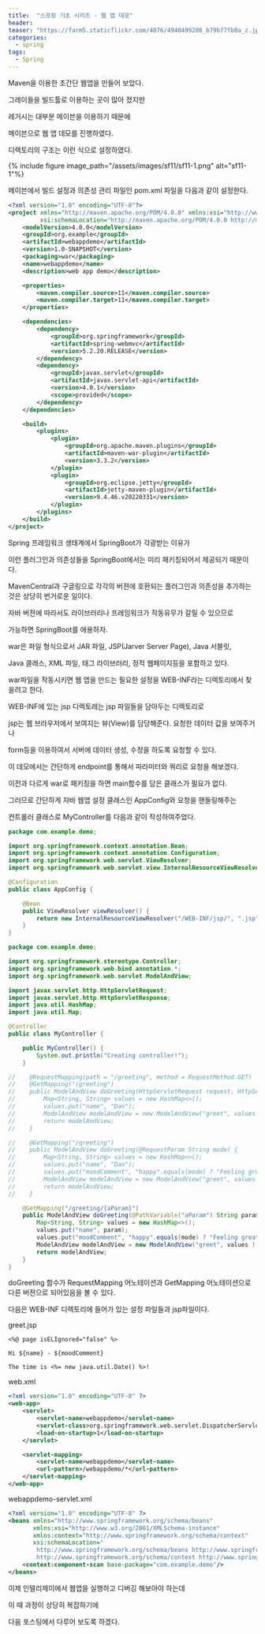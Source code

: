 ```yaml
---
title:  "스프링 기초 시리즈 - 웹 앱 데모"
header:
teaser: "https://farm5.staticflickr.com/4076/4940499208_b79b77fb0a_z.jpg"
categories:
  - spring
tags:
  - Spring
---
```


Maven을 이용한 초간단 웹앱을 만들어 보았다.

그레이들을 빌드툴로 이용하는 곳이 많아 졌지만

레거시는 대부분 메이븐을 이용하기 때문에

메이븐으로 웹 앱 데모를 진행하였다.

디렉토리의 구조는 이런 식으로 설정하였다.

{% include figure image_path="/assets/images/sf11/sf11-1.png" alt="sf11-1"%}



메이븐에서 빌드 설정과 의존성 관리 파일인 pom.xml 파일을 다음과 같이 설정한다.

```xml
<?xml version="1.0" encoding="UTF-8"?>
<project xmlns="http://maven.apache.org/POM/4.0.0" xmlns:xsi="http://www.w3.org/2001/XMLSchema-instance"
         xsi:schemaLocation="http://maven.apache.org/POM/4.0.0 http://maven.apache.org/xsd/maven-4.0.0.xsd">
    <modelVersion>4.0.0</modelVersion>
    <groupId>org.example</groupId>
    <artifactId>webappdemo</artifactId>
    <version>1.0-SNAPSHOT</version>
    <packaging>war</packaging>
    <name>webappdemo</name>
    <description>web app demo</description>

    <properties>
        <maven.compiler.source>11</maven.compiler.source>
        <maven.compiler.target>11</maven.compiler.target>
    </properties>

    <dependencies>
        <dependency>
            <groupId>org.springframework</groupId>
            <artifactId>spring-webmvc</artifactId>
            <version>5.2.20.RELEASE</version>
        </dependency>
        <dependency>
            <groupId>javax.servlet</groupId>
            <artifactId>javax.servlet-api</artifactId>
            <version>4.0.1</version>
            <scope>provided</scope>
        </dependency>
    </dependencies>

    <build>
        <plugins>
            <plugin>
                <groupId>org.apache.maven.plugins</groupId>
                <artifactId>maven-war-plugin</artifactId>
                <version>3.3.2</version>
            </plugin>
            <plugin>
                <groupId>org.eclipse.jetty</groupId>
                <artifactId>jetty-maven-plugin</artifactId>
                <version>9.4.46.v20220331</version>
            </plugin>
        </plugins>
    </build>
</project>
```

Spring 프레임워크 생태계에서 SpringBoot가 각광받는 이유가 

이런 플러그인과 의존성들을 SpringBoot에서는 미리 패키징되어서 제공되기 때문이다.

MavenCentral과 구글링으로 각각의 버젼에 호환되는 플러그인과 의존성을 추가하는 것은 상당히 번거로운 일이다.

자바 버젼에 따라서도 라이브러리나 프레임워크가 작동유무가 갈릴 수 있으므로

가능하면 SpringBoot를 애용하자.



war은 파일 형식으로서 JAR 파일, JSP(Jarver Server Page), Java 서블릿, 

Java 클래스, XML 파일, 태그 라이브러리, 정적 웹페이지등을 포함하고 있다.

war파일을 작동시키면 웹 앱을 만드는 필요한 설정을 WEB-INF라는 디렉토리에서 찾을려고 한다.

WEB-INF에 있는 jsp 디렉토레는 jsp 파일들을 담아두는 디렉토리로

jsp는 웹 브라우저에서 보여지는 뷰(View)를 담당해준다. 요청한 데이터 값을 보여주거나 

form등을 이용하여서 서버에 데이터 생성, 수정을 하도록 요청할 수 있다.

이 데모에서는 간단하게 endpoint를 통해서 파라미터와 쿼리로 요청을 해보겠다.

이전과 다르게 war로 패키징을 하면 main함수를 담은 클래스가 필요가 없다.

그러므로 간단하게 자바 웹앱 설정 클래스인 AppConfig와 요청을 핸들링해주는

컨트롤러 클래스로 MyController를 다음과 같이 작성하여주었다.

```java
package com.example.demo;

import org.springframework.context.annotation.Bean;
import org.springframework.context.annotation.Configuration;
import org.springframework.web.servlet.ViewResolver;
import org.springframework.web.servlet.view.InternalResourceViewResolver;

@Configuration
public class AppConfig {

    @Bean
    public ViewResolver viewResolver() {
        return new InternalResourceViewResolver("/WEB-INF/jsp/", ".jsp");
    }
}
```

```java
package com.example.demo;

import org.springframework.stereotype.Controller;
import org.springframework.web.bind.annotation.*;
import org.springframework.web.servlet.ModelAndView;

import javax.servlet.http.HttpServletRequest;
import javax.servlet.http.HttpServletResponse;
import java.util.HashMap;
import java.util.Map;

@Controller
public class MyController {

    public MyController() {
        System.out.println("Creating controller!");
    }

//    @RequestMapping(path = "/greeting", method = RequestMethod.GET)
//    @GetMapping("/greeting")
//    public ModelAndView doGreeting(HttpServletRequest request, HttpServletResponse response) {
//        Map<String, String> values = new HashMap<>();
//        values.put("name", "Dan");
//        ModelAndView modelAndView = new ModelAndView("greet", values );
//        return modelAndView;
//    }

//    @GetMapping("/greeting")
//    public ModelAndView doGreeting(@RequestParam String mode) {
//        Map<String, String> values = new HashMap<>();
//        values.put("name", "Dan");
//        values.put("moodComment", "happy".equals(mode) ? "Feeling great" : "Meh");
//        ModelAndView modelAndView = new ModelAndView("greet", values );
//        return modelAndView;
//    }

    @GetMapping("/greeting/{aParam}")
    public ModelAndView doGreeting(@PathVariable("aParam") String param,  @RequestParam String mode) {
        Map<String, String> values = new HashMap<>();
        values.put("name", param);
        values.put("moodComment", "happy".equals(mode) ? "Feeling great" : "Meh");
        ModelAndView modelAndView = new ModelAndView("greet", values );
        return modelAndView;
    }
}

```

doGreeting 함수가 RequestMapping 어노테이션과 GetMapping 어노테이션으로 다른 버젼으로 되어있음을 볼 수 있다.

다음은 WEB-INF 디렉토리에 들어가 있는 설정 파일들과 jsp파일이다.

greet.jsp

```
<%@ page isELIgnored="false" %>

Hi ${name} - ${moodComment}

The time is <%= new java.util.Date() %>!
```

web.xml

```xml
<?xml version="1.0" encoding="UTF-8" ?>
<web-app>
    <servlet>
        <servlet-name>webappdemo</servlet-name>
        <servlet-class>org.springframework.web.servlet.DispatcherServlet</servlet-class>
        <load-on-startup>1</load-on-startup>
    </servlet>

    <servlet-mapping>
        <servlet-name>webappdemo</servlet-name>
        <url-pattern>/webappdemo/*</url-pattern>
    </servlet-mapping>
</web-app>
```

webappdemo-servlet.xml
```xml
<?xml version="1.0" encoding="UTF-8" ?>
<beans xmlns="http://www.springframework.org/schema/beans"
       xmlns:xsi="http://www.w3.org/2001/XMLSchema-instance"
       xmlns:context="http://www.springframework.org/schema/context"
       xsi:schemaLocation="
        http://www.springframework.org/schema/beans http://www.springframework.org/schema/beans/spring-beans.xsd
        http://www.springframework.org/schema/context http://www.springframework.org/schema/context/spring-context.xsd">
    <context:component-scan base-package="com.example.demo"/>
</beans>
```
이제 인텔리제이에서 웹앱을 실행하고 디버깅 해보아야 하는데

이 때 과정이 상당히 복잡하기에

다음 포스팅에서 다루어 보도록 하겠다.